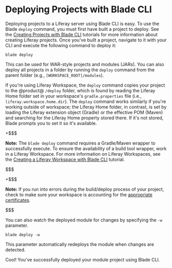 # Deploying Projects with Blade CLI [](id=deploying-projects-with-blade-cli)

Deploying projects to a Liferay server using Blade CLI is easy. To use
the Blade `deploy` command, you must first have built a project to deploy. See
the
[Creating Projects with Blade CLI](/develop/tutorials/-/knowledge_base/7-1/creating-projects-with-blade-cli)
tutorials for more information about creating Liferay projects. Once you've
built a project, navigate to it with your CLI and execute the following command
to deploy it:

    blade deploy

This can be used for WAR-style projects and modules (JARs). You can also deploy
all projects in a folder by running the `deploy` command from the parent folder
(e.g., `[WORKSPACE_ROOT]/modules`).

If you're using Liferay Workspace, the `deploy` command copies your project to
the @product@ `/deploy` folder, which is found by reading the Liferay Home
folder set in your workspace's `gradle.properties` file (i.e.,
`liferay.workspace.home.dir`). The `deploy` command works similarly if you're
working outside of workspace; the Liferay Home folder, in contrast, is set by
loading the Liferay extension object (Gradle) or the effective POM (Maven) and
searching for the Liferay Home property stored there. If it's not stored, Blade
prompts you to set it so it's available.

<!-- Above paragraph is explained based on how it was described BEFORE
development (BLADE-361). Follow up and update as necessary. -Cody -->

<!-- Gradle:

Assuming the `com.liferay.plugin` is applied, this can be done by adding the
following snippet inside the Gradle project's `build.gradle` file:

    liferay {
        liferayHome = "../../../../liferay-ce-portal-7.1.1-ga2"
        deployDir = file("${liferayHome}/deploy")
    }
-->

<!-- Maven:

TBD

-->

+$$$

**Note:** The `blade deploy` command requires a Gradle/Maven wrapper to
successfully execute. To ensure the availability of a build tool wrapper, work
in a Liferay Workspace. For more information on Liferay Workspaces, see the
[Creating a Liferay Workspace with Blade CLI](/develop/tutorials/-/knowledge_base/7-1/creating-a-liferay-workspace-with-blade-cli)
tutorial.

$$$

+$$$

**Note:** If you run into errors during the build/deploy process of your
project, check to make sure your workspace is accounting for the
[appropriate certificates](/develop/tutorials/-/knowledge_base/7-1/configuring-a-liferay-workspace#certification-issues-in-liferay-workspace).

$$$

You can also watch the deployed module for changes by specifying the `-w`
parameter.

    blade deploy -w

This parameter automatically redeploys the module when changes are detected.

Cool! You've successfully deployed your module project using Blade CLI.

